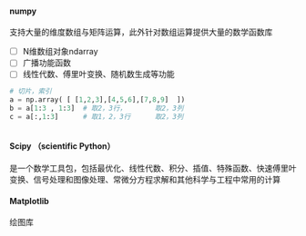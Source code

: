 #### numpy

支持大量的维度数组与矩阵运算，此外针对数组运算提供大量的数学函数库

- [ ] N维数组对象ndarray
- [ ] 广播功能函数
- [ ] 线性代数、傅里叶变换、随机数生成等功能

```python
# 切片，索引
a = np.array( [ [1,2,3],[4,5,6],[7,8,9]  ])
b = a[1:3 , 1:3]  # 取2，3行，       取2，3列
c = a[:,1:3]      # 取1，2，3行      取2，3列
```

```

```



#### Scipy （scientific Python）

是一个数学工具包，包括最优化、线性代数、积分、插值、特殊函数、快速傅里叶变换、信号处理和图像处理、常微分方程求解和其他科学与工程中常用的计算

#### Matplotlib

绘图库